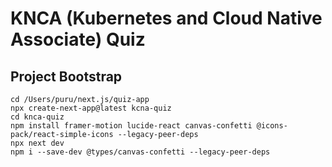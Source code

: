# KNCA (Kubernetes and Cloud Native Associate) Quiz

## Project Bootstrap
```
cd /Users/puru/next.js/quiz-app
npx create-next-app@latest kcna-quiz
cd knca-quiz
npm install framer-motion lucide-react canvas-confetti @icons-pack/react-simple-icons --legacy-peer-deps
npx next dev
npm i --save-dev @types/canvas-confetti --legacy-peer-deps
```
